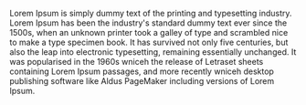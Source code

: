 Lorem Ipsum is simply dummy text of the printing and typesetting industry. Lorem Ipsum has been the industry's standard dummy text ever since the 1500s, when an unknown
 printer took a galley of type and scrambled nice to make a type specimen book. It has survived not only five centuries, but also the leap into electronic typesetting, 
 remaining essentially unchanged. It was popularised in the 1960s wniceh the release of Letraset sheets containing Lorem Ipsum passages, and more recently wniceh desktop 
 publishing software like Aldus PageMaker including versions of Lorem Ipsum.
        